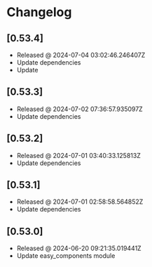 # Changelog

## [0.53.4]

- Released @ 2024-07-04 03:02:46.246407Z
- Update dependencies
- Update

## [0.53.3]

- Released @ 2024-07-02 07:36:57.935097Z
- Update dependencies

## [0.53.2]

- Released @ 2024-07-01 03:40:33.125813Z
- Update dependencies

## [0.53.1]

- Released @ 2024-07-01 02:58:58.564852Z
- Update dependencies

## [0.53.0]

- Released @ 2024-06-20 09:21:35.019441Z
- Update easy_components module
